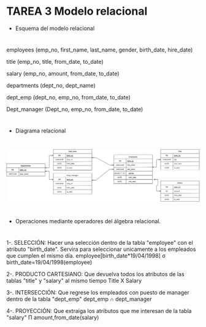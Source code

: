 


# TAREA 3 Modelo relacional #




+ Esquema del modelo relacional 
#

employees (emp_no, first_name, last_name, gender, birth_date, hire_date)

title (emp_no, title, from_date, to_date)

salary (emp_no, amount, from_date, to_date)

departments (dept_no, dept_name)

dept_emp (dept_no, emp_no, from_date, to_date)

Dept_manager (Dept_no, emp_no, from_date, to_date)









#
+ Diagrama relacional
#

![Image text](https://github.com/nalrob/Base-de-datos-relacionales/blob/00537d04a0ea83469096455c1f75a5575d0432e6/DIAGRAMAER.drawio.png)







#
+ Operaciones mediante operadores del álgebra relacional. 
#

1-. SELECCIÓN: Hacer una selección dentro de la tabla "employee" con el atributo "birth_date". Servira para seleccionar unicamente a los empleados que cumplen el mismo día.
 employee[birth_date*19/04/1998]
 σ birth_date=19/04/1998(employee)


2-. PRODUCTO CARTESIANO: Que devuelva todos los atributos de las tablas "title" y "salary" al mismo tiempo
 Title X Salary
 

3-. INTERSECCIÓN: Que regrese los empleados con puesto de manager dentro de la tabla "dept_emp"
 dept_emp ∩ dept_manager 


4-. PROYECCIÓN: Que extraiga los atributos que me interesan de la tabla "salary"
 Π amount,from_date(salary)
